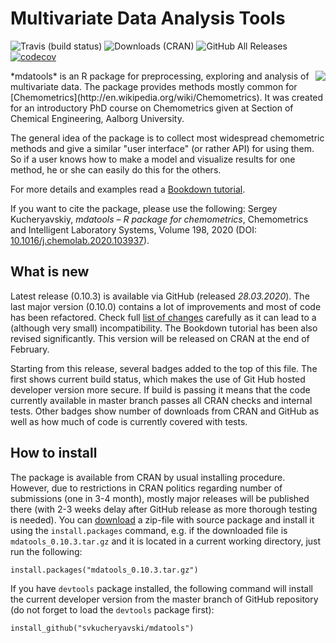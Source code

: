 Multivariate Data Analysis Tools
===========================================
![Travis (build status)](https://img.shields.io/travis/svkucheryavski/mdatools?color=blue&style=flat-square "Travis CI build status")
![Downloads (CRAN)](https://cranlogs.r-pkg.org/badges/grand-total/mdatools?color=blue&logo=R&style=flat-square "Downloads from CRAN")
![GitHub All Releases](https://img.shields.io/github/downloads/svkucheryavski/mdatools/total?color=blue&logo=Github&style=flat-square "Downloads from GitHub")
[![codecov](https://codecov.io/gh/svkucheryavski/mdatools/branch/0.10.0/graph/badge.svg?style=flat-square)](https://codecov.io/gh/svkucheryavski/mdatools)

<img src="https://mdatools.com//images/logo.svg" style="float:right">
*mdatools* is an R package for preprocessing, exploring and analysis of multivariate data. The package provides methods mostly common for [Chemometrics](http://en.wikipedia.org/wiki/Chemometrics). It was created for an introductory PhD course on Chemometrics given at Section of Chemical Engineering, Aalborg University.

The general idea of the package is to collect most widespread chemometric methods and give a similar "user interface" (or rather API) for using them. So if a user knows how to make a model and visualize results for one method, he or she can easily do this for the others.

For more details and examples read a [Bookdown tutorial](http://mdatools.com/docs/).

If you want to cite the package, please use the following: Sergey Kucheryavskiy, *mdatools – R package for chemometrics*, Chemometrics and Intelligent Laboratory Systems, Volume 198,
2020 (DOI: [10.1016/j.chemolab.2020.103937](https://doi.org/10.1016/j.chemolab.2020.103937)).

What is new
-----------

Latest release (0.10.3) is available via GitHub (released *28.03.2020*). The last major version (0.10.0) contains a lot of improvements and most of code has been refactored. Check full [list of changes](NEWS.md) carefully as it can lead to a (although very small) incompatibility. The Bookdown tutorial has been also revised significantly. This version will be released on CRAN at the end of February.

Starting from this release, several badges added to the top of this file. The first shows current build status, which makes the use of Git Hub hosted developer version more secure. If build is passing it means that the code currently available in master branch passes all CRAN checks and internal tests. Other badges show number of downloads from CRAN and GitHub as well as how much of code is currently covered with tests.


How to install
--------------

The package is available from CRAN by usual installing procedure. However, due to restrictions in CRAN politics regarding number of submissions (one in 3-4 month), mostly major releases will be published there (with 2-3 weeks delay after GitHub release as more thorough testing is needed). You can [download](https://github.com/svkucheryavski/mdatools/releases) a zip-file with source package and install it using the `install.packages` command, e.g. if the downloaded file is `mdatools_0.10.3.tar.gz` and it is located in a current working directory, just run the following:

```
install.packages("mdatools_0.10.3.tar.gz")
```

If you have `devtools` package installed, the following command will install the current developer version from the master branch of GitHub repository (do not forget to load the `devtools` package first):

```
install_github("svkucheryavski/mdatools")
```

